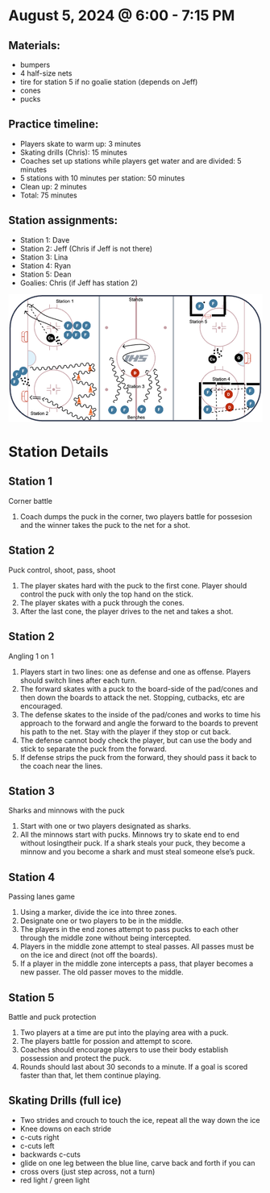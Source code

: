 
# August 5, 2024 @ 6:00 - 7:15 PM

## Materials:
- bumpers
- 4 half-size nets
- tire for station 5 if no goalie station (depends on Jeff)
- cones
- pucks

## Practice timeline:
- Players skate to warm up: 3 minutes
- Skating drills (Chris): 15 minutes
- Coaches set up stations while players get water and are divided: 5 minutes
- 5 stations with 10 minutes per station: 50 minutes
- Clean up: 2 minutes
- Total: 75 minutes

## Station assignments:
- Station 1: Dave
- Station 2: Jeff (Chris if Jeff is not there)
- Station 3: Lina
- Station 4: Ryan
- Station 5: Dean
- Goalies: Chris (if Jeff has station 2)


![image](https://github.com/salter14/hockey/blob/main/drill_diagrams/Practice_layout_20240805.png)

# Station Details

## Station 1
Corner battle 
1. Coach dumps the puck in the corner, two players battle for possesion and the winner takes the puck to the net for a shot.

## Station 2
Puck control, shoot, pass, shoot
1. The player skates hard with the puck to the first cone. Player should control the puck with only the top hand on the stick.
1. The player skates with a puck through the cones.
1. After the last cone, the player drives to the net and takes a shot.

## Station 2
Angling 1 on 1
1. Players start in two lines: one as defense and one as offense. Players should switch lines after each turn.
1. The forward skates with a puck to the board-side of the pad/cones and then down the boards to attack the net. Stopping, cutbacks, etc are encouraged.
1. The defense skates to the inside of the pad/cones and works to time his approach to the forward and angle the forward to the boards to prevent his path to the net. Stay with the player if they stop or cut back.
1. The defense cannot body check the player, but can use the body and stick to separate the puck from the forward.
1. If defense strips the puck from the forward, they should pass it back to the coach near the lines.  

## Station 3
Sharks and minnows with the puck
1. Start with one or two players designated as sharks.
2. All the minnows start with pucks. Minnows try to skate end to end without losingtheir puck. If a shark steals your puck, they become a minnow and you become a shark and must steal someone else’s puck.

## Station 4
Passing lanes game
1. Using a marker, divide the ice into three zones.
2. Designate one or two players to be in the middle.
3. The players in the end zones attempt to pass pucks to each other through the middle zone without being intercepted.
4. Players in the middle zone attempt to steal passes. All passes must be on the ice and direct (not off the boards).
5. If a player in the middle zone intercepts a pass, that player becomes a new passer. The old passer moves to the middle.

## Station 5
Battle and puck protection
1. Two players at a time are put into the playing area with a puck.
2. The players battle for possion and attempt to score.
3. Coaches should encourage players to use their body establish possession and protect the puck.
4. Rounds should last about 30 seconds to a minute. If a goal is scored faster than that, let them continue playing.


## Skating Drills (full ice)
- Two strides and crouch to touch the ice, repeat all the way down the ice
- Knee downs on each stride
- c-cuts right
- c-cuts left
- backwards c-cuts
- glide on one leg between the blue line, carve back and forth if you can
- cross overs (just step across, not a turn)
- red light / green light


